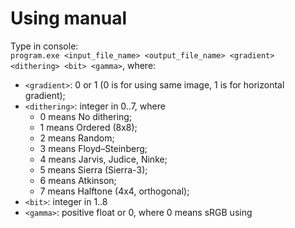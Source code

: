 # Using manual
Type in console:  
`program.exe <input_file_name> <output_file_name> <gradient> <dithering> <bit> <gamma>`, where:
* `<gradient>`: 0 or 1 (0 is for using same image, 1 is for horizontal gradient);
* `<dithering>`: integer in 0..7, where
  + 0 means No dithering;
  + 1 means Ordered (8x8);
  + 2 means Random;
  + 3 means Floyd–Steinberg;
  + 4 means Jarvis, Judice, Ninke;
  + 5 means Sierra (Sierra-3);
  + 6 means Atkinson;
  + 7 means Halftone (4x4, orthogonal);
* `<bit>`: integer in 1..8  
* `<gamma>`: positive float or 0, where 0 means sRGB using
